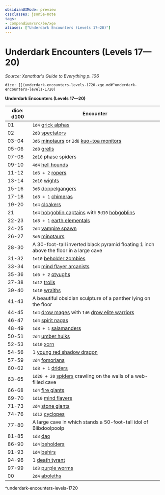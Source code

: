 ```yaml
---
obsidianUIMode: preview
cssclasses: json5e-note
tags:
- compendium/src/5e/xge
aliases: ["Underdark Encounters (Levels 17—20)"]
---
```

# Underdark Encounters (Levels 17—20)
*Source: Xanathar's Guide to Everything p. 106* 

`dice: [](underdark-encounters-levels-1720-xge.md#^underdark-encounters-levels-1720)`

**Underdark Encounters (Levels 17—20)**

| dice: d100 | Encounter |
|------------|-----------|
| 01 | `1d4` [grick alphas](z_compendium/bestiary/monstrosity/grick-alpha.md) |
| 02 | `2d8` [spectators](z_compendium/bestiary/aberration/spectator.md) |
| 03-04 | `3d6` [minotaurs](z_compendium/bestiary/monstrosity/minotaur.md) or `2d8` [kuo-toa monitors](z_compendium/bestiary/humanoid/kuo-toa-monitor.md) |
| 05-06 | `2d8` [grells](z_compendium/bestiary/aberration/grell.md) |
| 07-08 | `2d10` [phase spiders](z_compendium/bestiary/monstrosity/phase-spider.md) |
| 09-10 | `4d4` [hell hounds](z_compendium/bestiary/fiend/hell-hound.md) |
| 11-12 | `1d6 + 2` [ropers](z_compendium/bestiary/monstrosity/roper.md) |
| 13-14 | `2d10` [wights](z_compendium/bestiary/undead/wight.md) |
| 15-16 | `3d6` [doppelgangers](z_compendium/bestiary/monstrosity/doppelganger.md) |
| 17-18 | `1d8 + 1` [chimeras](z_compendium/bestiary/monstrosity/chimera.md) |
| 19-20 | `1d4` [cloakers](z_compendium/bestiary/aberration/cloaker.md) |
| 21 | `1d4` [hobgoblin captains](z_compendium/bestiary/humanoid/hobgoblin-captain.md) with `5d10` [hobgoblins](z_compendium/bestiary/humanoid/hobgoblin.md) |
| 22-23 | `1d8 + 1` [earth elementals](z_compendium/bestiary/elemental/earth-elemental.md) |
| 24-25 | `2d4` [vampire spawn](z_compendium/bestiary/undead/vampire-spawn.md) |
| 26-27 | `3d6` [minotaurs](z_compendium/bestiary/monstrosity/minotaur.md) |
| 28-30 | A 30-foot-tall inverted black pyramid floating 1 inch above the floor in a large cave |
| 31-32 | `1d10` [beholder zombies](z_compendium/bestiary/undead/beholder-zombie.md) |
| 33-34 | `1d4` [mind flayer arcanists](z_compendium/bestiary/aberration/mind-flayer-arcanist.md) |
| 35-36 | `1d6 + 2` [otyughs](z_compendium/bestiary/aberration/otyugh.md) |
| 37-38 | `1d12` [trolls](z_compendium/bestiary/giant/troll.md) |
| 39-40 | `1d10` [wraiths](z_compendium/bestiary/undead/wraith.md) |
| 41-43 | A beautiful obsidian sculpture of a panther lying on the floor |
| 44-45 | `1d4` [drow mages](z_compendium/bestiary/humanoid/drow-mage.md) with `1d6` [drow elite warriors](z_compendium/bestiary/humanoid/drow-elite-warrior.md) |
| 46-47 | `1d4` [spirit nagas](z_compendium/bestiary/monstrosity/spirit-naga.md) |
| 48-49 | `1d8 + 1` [salamanders](z_compendium/bestiary/elemental/salamander.md) |
| 50-51 | `2d4` [umber hulks](z_compendium/bestiary/monstrosity/umber-hulk.md) |
| 52-53 | `1d10` [xorn](z_compendium/bestiary/elemental/xorn.md) |
| 54-56 | 1 [young red shadow dragon](z_compendium/bestiary/dragon/young-red-shadow-dragon.md) |
| 57-59 | `2d4` [fomorians](z_compendium/bestiary/giant/fomorian.md) |
| 60-62 | `1d8 + 1` [driders](z_compendium/bestiary/monstrosity/drider.md) |
| 63-65 | `1d20 + 20` [spiders](z_compendium/bestiary/beast/spider.md) crawling on the walls of a web-filled cave |
| 66-68 | `1d4` [fire giants](z_compendium/bestiary/giant/fire-giant.md) |
| 69-70 | `1d10` [mind flayers](z_compendium/bestiary/aberration/mind-flayer.md) |
| 71-73 | `2d4` [stone giants](z_compendium/bestiary/giant/stone-giant.md) |
| 74-76 | `1d12` [cyclopes](z_compendium/bestiary/giant/cyclops.md) |
| 77-80 | A large cave in which stands a 50-foot-tall idol of Blibdoolpoolp |
| 81-85 | `1d3` [dao](z_compendium/bestiary/elemental/dao.md) |
| 86-90 | `1d4` [beholders](z_compendium/bestiary/aberration/beholder.md) |
| 91-93 | `1d4` [behirs](z_compendium/bestiary/monstrosity/behir.md) |
| 94-96 | 1 [death tyrant](z_compendium/bestiary/undead/death-tyrant.md) |
| 97-99 | `1d3` [purple worms](z_compendium/bestiary/monstrosity/purple-worm.md) |
| 00 | `2d4` [aboleths](z_compendium/bestiary/aberration/aboleth.md) |
^underdark-encounters-levels-1720